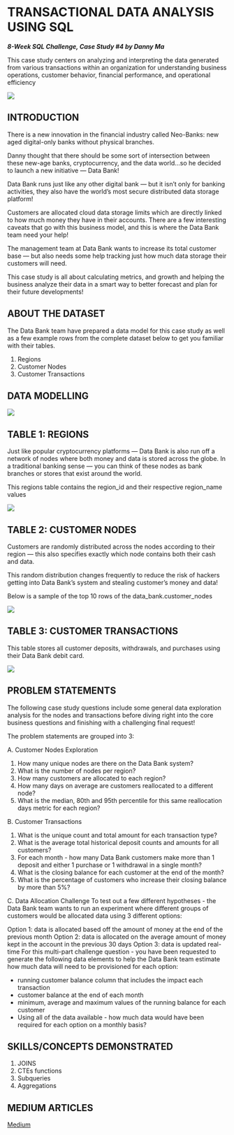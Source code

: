 # TRANSACTIONAL DATA ANALYSIS USING SQL

**_8-Week SQL Challenge, Case Study #4 by Danny Ma_**

This case study centers on analyzing and interpreting the data generated from various transactions within an organization for understanding business operations, customer behavior, financial performance, and operational efficiency

![](DataBank.png)

## INTRODUCTION

There is a new innovation in the financial industry called Neo-Banks: new aged digital-only banks without physical branches.

Danny thought that there should be some sort of intersection between these new-age banks, cryptocurrency, and the data world…so he decided to launch a new initiative — Data Bank!

Data Bank runs just like any other digital bank — but it isn’t only for banking activities, they also have the world’s most secure distributed data storage platform!

Customers are allocated cloud data storage limits which are directly linked to how much money they have in their accounts. There are a few interesting caveats that go with this business model, and this is where the Data Bank team need your help!

The management team at Data Bank wants to increase its total customer base — but also needs some help tracking just how much data storage their customers will need.

This case study is all about calculating metrics, and growth and helping the business analyze their data in a smart way to better forecast and plan for their future developments!

## ABOUT THE DATASET

The Data Bank team have prepared a data model for this case study as well as a few example rows from the complete dataset below to get you familiar with their tables.
1. Regions
2. Customer Nodes
3. Customer Transactions

## DATA MODELLING

![](EntityDiagram.png)

## TABLE 1: REGIONS

Just like popular cryptocurrency platforms — Data Bank is also run off a network of nodes where both money and data is stored across the globe. In a traditional banking sense — you can think of these nodes as bank branches or stores that exist around the world.

This regions table contains the region_id and their respective region_name values

![](Region.png)

## TABLE 2: CUSTOMER NODES
Customers are randomly distributed across the nodes according to their region — this also specifies exactly which node contains both their cash and data.

This random distribution changes frequently to reduce the risk of hackers getting into Data Bank’s system and stealing customer’s money and data!

Below is a sample of the top 10 rows of the data_bank.customer_nodes

![](CustomerNodes.png)

## TABLE 3: CUSTOMER TRANSACTIONS
This table stores all customer deposits, withdrawals, and purchases using their Data Bank debit card.

![](CustomerTransactions.png)

## PROBLEM STATEMENTS

The following case study questions include some general data exploration analysis for the nodes and transactions before diving right into the core business questions and finishing with a challenging final request!

The problem statements are grouped into 3:

A. Customer Nodes Exploration

1. How many unique nodes are there on the Data Bank system?
2. What is the number of nodes per region?
3. How many customers are allocated to each region?
4. How many days on average are customers reallocated to a different node?
5. What is the median, 80th and 95th percentile for this same reallocation days metric for each region?

B. Customer Transactions
1. What is the unique count and total amount for each transaction type?
2. What is the average total historical deposit counts and amounts for all customers?
3. For each month - how many Data Bank customers make more than 1 deposit and either 1 purchase or 1 withdrawal in a single month?
4. What is the closing balance for each customer at the end of the month?
5. What is the percentage of customers who increase their closing balance by more than 5%?

C. Data Allocation Challenge
To test out a few different hypotheses - the Data Bank team wants to run an experiment where different groups of customers would be allocated data using 3 different options:

Option 1: data is allocated based off the amount of money at the end of the previous month
Option 2: data is allocated on the average amount of money kept in the account in the previous 30 days
Option 3: data is updated real-time
For this multi-part challenge question - you have been requested to generate the following data elements to help the Data Bank team estimate how much data will need to be provisioned for each option:

- running customer balance column that includes the impact each transaction
- customer balance at the end of each month
- minimum, average and maximum values of the running balance for each customer
- Using all of the data available - how much data would have been required for each option on a monthly basis?

## SKILLS/CONCEPTS DEMONSTRATED

1. JOINS
2. CTEs functions
3. Subqueries
4. Aggregations

## MEDIUM ARTICLES
[Medium](https://medium.com/@temperancegodwin/transactional-data-analysis-using-sql-db9be4cb344d)











